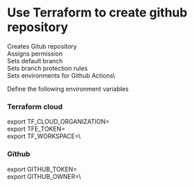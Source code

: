 Use Terraform to create github repository
=========================================

Creates Gitub repository\
Assigns permission\
Sets default branch\
Sets branch protection rules\
Sets environments for Github Actions\

Define the following environment variables

### Terraform cloud

export TF_CLOUD_ORGANIZATION=\
export TFE_TOKEN=\
export TF_WORKSPACE=\

### Github
export GITHUB_TOKEN=\
export GITHUB_OWNER=\
